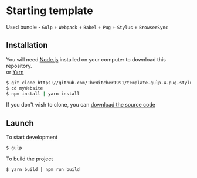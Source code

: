 # Starting template
Used bundle - `Gulp` + `Webpack` + `Babel` + `Pug` + `Stylus` + `BrowserSync`

## Installation

You will need [Node.js](https://nodejs.org) installed on your computer to download this repository.
<br>
or [Yarn](https://yarnpkg.com)

```bash
$ git clone https://github.com/TheWitcher1991/template-gulp-4-pug-stylus
$ cd myWebsite
$ npm install | yarn install
```

If you don't wish to clone, you can [download the source code](https://github.com/template-gulp-4-pug-stylus/archive/master.zip)

## Launch

To start development
```
$ gulp 
```

To build the project
```
$ yarn build | npm run build
```